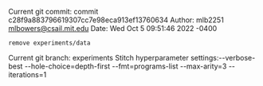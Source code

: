 Current git commit: commit c28f9a883796619307cc7e98eca913ef13760634
Author: mlb2251 <mlbowers@csail.mit.edu>
Date:   Wed Oct 5 09:51:46 2022 -0400

    remove experiments/data
Current git branch: experiments
Stitch hyperparameter settings:--verbose-best --hole-choice=depth-first --fmt=programs-list --max-arity=3 --iterations=1
